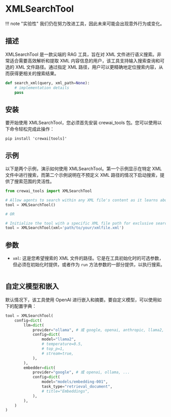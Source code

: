 # XMLSearchTool

!!! note "实验性"
    我们仍在努力改进工具，因此未来可能会出现意外行为或变化。

## 描述
XMLSearchTool 是一款尖端的 RAG 工具，旨在对 XML 文件进行语义搜索。非常适合需要高效解析和提取 XML 内容信息的用户，该工具支持输入搜索查询和可选的 XML 文件路径。通过指定 XML 路径，用户可以更精确地定位搜索内容，从而获得更相关的搜索结果。

```python
def search_xml(query, xml_path=None):
    # implementation details
    pass
```

## 安装
要开始使用 XMLSearchTool，您必须首先安装 crewai_tools 包。您可以使用以下命令轻松完成此操作：

```shell
pip install 'crewai[tools]'
```

## 示例
以下是两个示例，演示如何使用 XMLSearchTool。第一个示例显示在特定 XML 文件中进行搜索，而第二个示例说明在不预定义 XML 路径的情况下启动搜索，提供了搜索范围的灵活性。

```python
from crewai_tools import XMLSearchTool

# Allow agents to search within any XML file's content as it learns about their paths during execution
tool = XMLSearchTool()

# OR

# Initialize the tool with a specific XML file path for exclusive search within that document
tool = XMLSearchTool(xml='path/to/your/xmlfile.xml')
```

## 参数
- `xml`: 这是您希望搜索的 XML 文件的路径。它是在工具初始化时的可选参数，但必须在初始化时提供，或者作为 `run` 方法参数的一部分提供，以执行搜索。  
```  
```

## 自定义模型和嵌入

默认情况下，该工具使用 OpenAI 进行嵌入和摘要。要自定义模型，可以使用如下的配置字典：

```python
tool = XMLSearchTool(
    config=dict(
        llm=dict(
            provider="ollama", # 或 google, openai, anthropic, llama2, ...
            config=dict(
                model="llama2",
                # temperature=0.5,
                # top_p=1,
                # stream=true,
            ),
        ),
        embedder=dict(
            provider="google", # 或 openai, ollama, ...
            config=dict(
                model="models/embedding-001",
                task_type="retrieval_document",
                # title="Embeddings",
            ),
        ),
    )
)
```